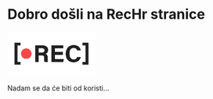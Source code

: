 # Dobro došli na RecHr stranice
<img src="images/rec-logo.jpg" alt="RecHr logo" width="180"/>

Nadam se da će biti od koristi...
